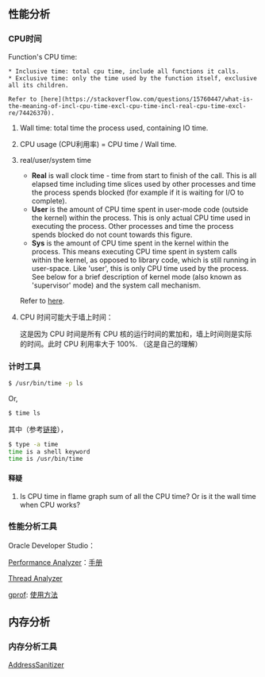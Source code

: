 ## 性能分析

### CPU时间

Function's CPU time:

    * Inclusive time: total cpu time, include all functions it calls.
    * Exclusive time: only the time used by the function itself, exclusive all its children.

    Refer to [here](https://stackoverflow.com/questions/15760447/what-is-the-meaning-of-incl-cpu-time-excl-cpu-time-incl-real-cpu-time-excl-re/74426370).

1. Wall time: total time the process used, containing IO time.
2. CPU usage (CPU利用率) = CPU time / Wall time.
3. real/user/system time
   * **Real** is wall clock time - time from start to finish of the call. This is all elapsed time including time slices used by other processes and time the process spends blocked (for example if it is waiting for I/O to complete).
   * **User** is the amount of CPU time spent in user-mode code (outside the kernel) within the process. This is only actual CPU time used in executing the process. Other processes and time the process spends blocked do not count towards this figure.
   * **Sys** is the amount of CPU time spent in the kernel within the process. This means executing CPU time spent in system calls within the kernel, as opposed to library code, which is still running in user-space. Like 'user', this is only CPU time used by the process. See below for a brief description of kernel mode (also known as 'supervisor' mode) and the system call mechanism.

    Refer to [here](https://stackoverflow.com/questions/556405/what-do-real-user-and-sys-mean-in-the-output-of-time1).

4. CPU 时间可能大于墙上时间：

   这是因为 CPU 时间是所有 CPU 核的运行时间的累加和，墙上时间则是实际的时间。此时 CPU 利用率大于 100%. （这是自己的理解）

### 计时工具

``` bash
$ /usr/bin/time -p ls
```

Or,

``` bash
$ time ls
```

其中（参考[链接](https://ostechnix.com/how-to-find-the-execution-time-of-a-command-or-process-in-linux/)），

``` bash
$ type -a time
time is a shell keyword
time is /usr/bin/time
```

#### 释疑

1. Is CPU time in flame graph sum of all the CPU time? Or is it the wall time when CPU works?


### 性能分析工具

Oracle Developer Studio：

[Performance Analyzer](https://www.oracle.com/application-development/technologies/developerstudio-features.html#performance-analyzer-tab)：[手册](https://docs.oracle.com/cd/E77782_01/html/E77798/afagg.html#OSSPAgrkam)

[Thread Analyzer](https://www.oracle.com/application-development/technologies/developerstudio-features.html#thread-analyzer-tab)

[gprof](https://ftp.gnu.org/old-gnu/Manuals/gprof-2.9.1/html_mono/gprof.html): [使用方法](https://blog.csdn.net/luronggui/article/details/118141262)

## 内存分析

### 内存分析工具

[AddressSanitizer](https://github.com/google/sanitizers/wiki/AddressSanitizer)